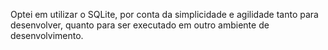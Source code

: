 

Optei em utilizar o SQLite, por conta da simplicidade e agilidade tanto para desenvolver, quanto para ser executado em outro ambiente de desenvolvimento.